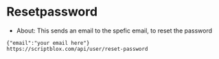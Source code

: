 # Resetpassword
- About: This sends an email to the spefic email, to reset the password


```
{"email":"your email here"}
https://scriptblox.com/api/user/reset-password
```
